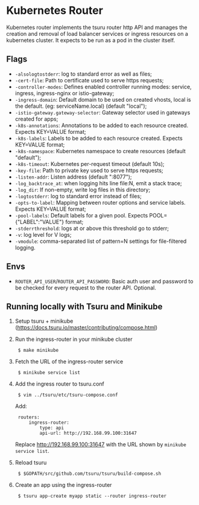 # Kubernetes Router

Kubernetes router implements the tsuru router http API and manages the creation and removal of
load balancer services or ingress resources on a kubernetes cluster. It expects to be run as a pod in the cluster itself.

## Flags

- `-alsologtostderr`: log to standard error as well as files;
- `-cert-file`: Path to certificate used to serve https requests;
- `-controller-modes`: Defines enabled controller running modes: service, ingress, ingress-nginx or istio-gateway;
- `-ingress-domain`: Default domain to be used on created vhosts, local is the default. (eg: serviceName.local) (default "local");
- `-istio-gateway.gateway-selector`: Gateway selector used in gateways created for apps;
- `-k8s-annotations`: Annotations to be added to each resource created. Expects KEY=VALUE format;
- `-k8s-labels`: Labels to be added to each resource created. Expects KEY=VALUE format;
- `-k8s-namespace`: Kubernetes namespace to create resources (default "default");
- `-k8s-timeout`: Kubernetes per-request timeout (default 10s);
- `-key-file`: Path to private key used to serve https requests;
- `-listen-addr`: Listen address (default ":8077");
- `-log_backtrace_at`: when logging hits line file:N, emit a stack trace;
- `-log_dir`: If non-empty, write log files in this directory;
- `-logtostderr`: log to standard error instead of files;
- `-opts-to-label`: Mapping between router options and service labels. Expects KEY=VALUE format;
- `-pool-labels`: Default labels for a given pool. Expects POOL={"LABEL":"VALUE"} format;
- `-stderrthreshold`: logs at or above this threshold go to stderr;
- `-v`: log level for V logs;
- `-vmodule`: comma-separated list of pattern=N settings for file-filtered logging.

## Envs

- `ROUTER_API_USER`/`ROUTER_API_PASSWORD`: Basic auth user and password to be checked for every request to the router API. Optional.

## Running locally with Tsuru and Minikube

1. Setup tsuru + minikube (https://docs.tsuru.io/master/contributing/compose.html)

2. Run the ingress-router in your minikube cluster

        $ make minikube

3. Fetch the URL of the ingress-router service

        $ minikube service list

4. Add the ingress router to tsuru.conf

        $ vim ../tsuru/etc/tsuru-compose.conf

    Add:

        routers:
            ingress-router:
                type: api
                api-url: http://192.168.99.100:31647

    Replace http://192.168.99.100:31647 with the URL shown by `minikube service list`.

5. Reload tsuru

        $ $GOPATH/src/github.com/tsuru/tsuru/build-compose.sh

6. Create an app using the ingress-router

        $ tsuru app-create myapp static --router ingress-router


